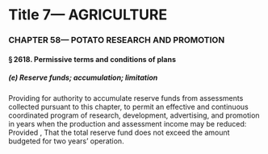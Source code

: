 
# Title 7— AGRICULTURE
### CHAPTER 58— POTATO RESEARCH AND PROMOTION
#### § 2618. Permissive terms and conditions of plans
##### (e) Reserve funds; accumulation; limitation

Providing for authority to accumulate reserve funds from assessments collected pursuant to this chapter, to permit an effective and continuous coordinated program of research, development, advertising, and promotion in years when the production and assessment income may be reduced: Provided , That the total reserve fund does not exceed the amount budgeted for two years’ operation.
